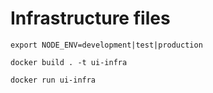 # Infrastructure files

`export NODE_ENV=development|test|production`

`docker build . -t ui-infra`

`docker run ui-infra`

